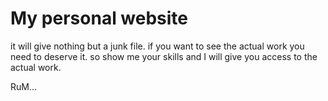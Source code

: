 # My personal website

it will give nothing but a junk file.
if you want to see the actual work you need to deserve it.
so show me your skills and I will give you access to the actual work.

RuM...

